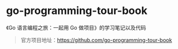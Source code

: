 # go-programming-tour-book

《Go 语言编程之旅：一起用 Go 做项目》的学习笔记以及代码

> 官方项目地址：https://github.com/go-programming-tour-book